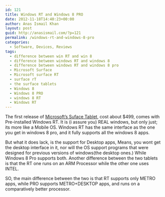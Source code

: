 ```yaml
---
id: 121
title: Windows RT and Windows 8 PRO
date: 2012-11-18T14:40:23+00:00
author: Anas Ismail Khan
layout: post
guid: http://anasismail.com/?p=121
permalink: /windows-rt-and-windows-8-pro
categories:
  - Software, Devices, Reviews
tags:
  - difference between win RT and win 8
  - difference between windows RT and windows 8
  - difference between windows RT and windows 8 pro
  - Microsoft Surface
  - Microsoft surface RT
  - surface rT
  - the surface tablets
  - Windows 8
  - Windows 8 PRO
  - windows 8 RT
  - Windows RT
---
```

The first release of [Microsoft&#8217;s Suface Tablet](http://surface.com), cost about $499, comes with Pre-installed Windows RT. It is (i assure you) REAL windows, but only just; its more like a Mobile OS. Windows RT has the same interface as the one you get in windows 8 pro, and it fully supports all the windows 8 apps.

But what it does lack, is the support for Desktop apps, Means, you wont get the desktop interface in it, nor will the OS support programs that were designed for previous versions of windows(the desktop ones.) While Windows 8 Pro supports both. Another difference between the two tablets is that the RT one runs on an ARM Processor while the other one uses INTEL.

SO, the main difference between the two is that RT supports only METRO apps, while PRO supports METRO+DESKTOP apps, and runs on a comparatively better processor.